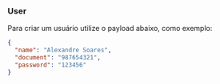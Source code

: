 ### User
Para criar um usuário  utilize o payload abaixo, como exemplo:

```json
{
  "name": "Alexandre Soares",
  "document": "987654321",
  "password": "123456"
}
```
